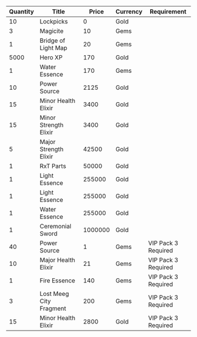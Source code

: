 | Quantity | Title | Price | Currency |  Requirement |
| -------- | ----- | ----- | -------- |  ----------- |
| 10 | Lockpicks | 0 | Gold |  |
| 3 | Magicite | 10 | Gems |  |
| 1 | Bridge of Light Map | 20 | Gems |  |
| 5000 | Hero XP | 170 | Gold |  |
| 1 | Water Essence | 170 | Gems |  |
| 10 | Power Source | 2125 | Gold |  |
| 15 | Minor Health Elixir | 3400 | Gold |  |
| 15 | Minor Strength Elixir | 3400 | Gold |  |
| 5 | Major Strength Elixir | 42500 | Gold |  |
| 1 | RxT Parts | 50000 | Gold |  |
| 1 | Light Essence | 255000 | Gold |  |
| 1 | Light Essence | 255000 | Gold |  |
| 1 | Water Essence | 255000 | Gold |  |
| 1 | Ceremonial Sword | 1000000 | Gold |  |
| 40 | Power Source | 1 | Gems | VIP Pack 3 Required |
| 10 | Major Health Elixir | 21 | Gems | VIP Pack 3 Required |
| 1 | Fire Essence | 140 | Gems | VIP Pack 3 Required |
| 3 | Lost Meeg City Fragment | 200 | Gems | VIP Pack 3 Required |
| 15 | Minor Health Elixir | 2800 | Gold | VIP Pack 3 Required |
